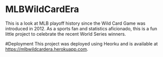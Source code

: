 # MLBWildCardEra
This is a look at MLB playoff history since the Wild Card Game was introduced in 2012. As a sports fan and statistics aficionado, this is a fun little project to celebrate the recent World Series winners.

#Deployment
This project was deployed using Heorku and is available at https://mlbwildcardera.herokuapp.com.
